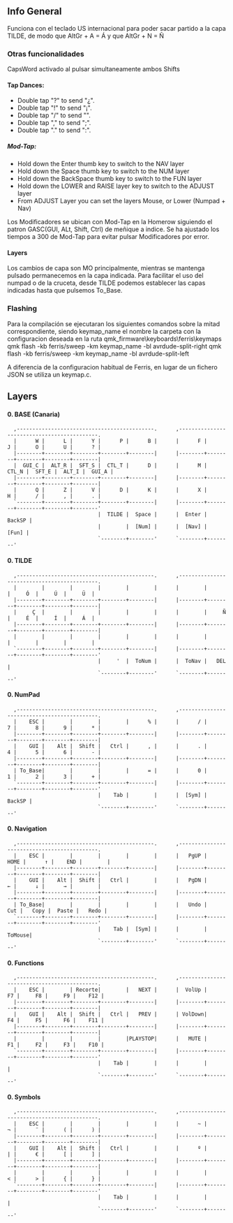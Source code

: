 ## **Info General**
Funciona con el teclado US internacional para poder sacar partido a la capa TILDE, de modo que AltGr + A = Á y que AltGr + N = Ñ

### Otras funcionalidades
CapsWord activado al pulsar simultaneamente ambos Shifts
#### Tap Dances:
- Double tap "?" to send "¿".
- Double tap "!" to send "¡".
- Double tap "/" to send "\".
- Double tap "," to send ";".
- Double tap "." to send ":".

##### Mod-Tap:
- Hold down the Enter thumb key to switch to the NAV layer
- Hold down the Space thumb key to switch to the NUM layer
- Hold down the BackSpace thumb key to switch to the FUN layer
- Hold down the LOWER and RAISE layer key to switch to the ADJUST layer
- From ADJUST Layer you can set the layers Mouse,  or Lower (Numpad + Nav)
  
Los Modificadores se ubican con Mod-Tap en la Homerow siguiendo el patron GASC(GUI, ALt, Shift, Ctrl) de meñique a indice. 
Se ha ajustado los tiempos a 300 de Mod-Tap para evitar pulsar Modificadores por error. 

#### Layers
Los cambios de capa son MO principalmente, mientras se mantenga pulsado permanecemos en la capa indicada. Para facilitar el uso del numpad o de la cruceta, desde TILDE podemos establecer las capas indicadas hasta que pulsemos To_Base. 


### Flashing
Para la compilación se ejecutaran los siguientes comandos sobre la mitad correspondiente, siendo keymap_name el nombre la carpeta con la configuracion deseada en la ruta qmk_firmware\keyboards\ferris\keymaps
qmk flash -kb ferris/sweep -km keymap_name -bl avrdude-split-right
qmk flash -kb ferris/sweep -km keymap_name -bl avrdude-split-left

A diferencia de la configuracion habitual de Ferris, en lugar de un fichero JSON se utiliza un keymap.c. 




## **Layers**

#### 0. **BASE (Canaria)**

```text
  ,--------------------------------------------.      ,--------------------------------------------.
  |      W |      L |      Y |      P |      B |      |      F |      J |      O |      U |      ? |
  |--------+--------+--------+--------+--------|      |--------+--------+--------+--------+--------|
  |  GUI_C |  ALT_R |  SFT_S |  CTL_T |      D |      |      M |  CTL_N |  SFT_E |  ALT_I |  GUI_A |
  |--------+--------+--------+--------+--------|      |--------+--------+--------+--------+--------|
  |      Q |      Z |      V |      D |      K |      |      X |      H |      / |      , |      . |
  `--------+--------+--------+--------+--------|      |--------+--------+--------+--------+--------'
                             |  TILDE |  Space |      |  Enter | BackSP |
                             |        |  [Num] |      |  [Nav] |  [Fun] |
                             `--------+--------'      `--------+--------'
```

#### 0. **TILDE**

```text
  ,--------------------------------------------.      ,--------------------------------------------.
  |        |        |        |        |        |      |        |        |     Ó  |     Ú  |     Ü  |
  |--------+--------+--------+--------+--------|      |--------+--------+--------+--------+--------|
  |     Ç  |        |        |        |        |      |        |     Ñ  |     É  |     Í  |     Á  |
  |--------+--------+--------+--------+--------|      |--------+--------+--------+--------+--------|
  |        |        |        |        |        |      |        |        |        |        |        |
  `--------+--------+--------+--------+--------|      |--------+--------+--------+--------+--------'
                             |     '  |  ToNum |      |  ToNav |   DEL	|
                             `--------+--------'      `--------+--------'
```

#### 0. **NumPad**

```text
  ,--------------------------------------------.      ,--------------------------------------------.
  |    ESC |        |        |        |      % |      |      / |      7 |      8 |      9 |      * |
  |--------+--------+--------+--------+--------|      |--------+--------+--------+--------+--------|
  |    GUI |    Alt |  Shift |   Ctrl |      , |      |      . |      4 |      5 |      6 |      - |
  |--------+--------+--------+--------+--------|      |--------+--------+--------+--------+--------|
  | To_Base|        |        |        |      = |      |      0 |      1 |      2 |      3 |      + |
  `--------+--------+--------+--------+--------|      |--------+--------+--------+--------+--------'
                             |    Tab |        |      |  [Sym] | BackSP |
                             `--------+--------'      `--------+--------'
```

#### 0. **Navigation**

```text
  ,--------------------------------------------.      ,--------------------------------------------.
  |    ESC |        |        |        |        |      |   PgUP |   HOME |      ↑ |    END |        |
  |--------+--------+--------+--------+--------|      |--------+--------+--------+--------+--------|
  |    GUI |    Alt |  Shift |   Ctrl |        |      |   PgDN |      ← |      ↓ |      → |        |
  |--------+--------+--------+--------+--------|      |--------+--------+--------+--------+--------|
  | To_Base|        |        |        |        |      |   Undo |    Cut |   Copy |  Paste |   Redo |
  `--------+--------+--------+--------+--------|      |--------+--------+--------+--------+--------'
                             |    Tab |  [Sym] |      |        | ToMouse|
                             `--------+--------'      `--------+--------'
```


#### 0. **Functions**

```text
  ,--------------------------------------------.      ,--------------------------------------------.
  |    ESC |        | Recorte|        |   NEXT |      |  VolUp |     F7 |     F8 |     F9 |    F12 |
  |--------+--------+--------+--------+--------|      |--------+--------+--------+--------+--------|
  |    GUI |    Alt |  Shift |   Ctrl |   PREV |      | VolDown|     F4 |     F5 |     F6 |    F11 |
  |--------+--------+--------+--------+--------|      |--------+--------+--------+--------+--------|
  |        |        |        |        |PLAYSTOP|      |   MUTE |     F1 |     F2 |     F3 |    F10 |
  `--------+--------+--------+--------+--------|      |--------+--------+--------+--------+--------'
                             |    Tab |        |      |        |        |
                             `--------+--------'      `--------+--------'
```


#### 0. **Symbols**

```text
  ,--------------------------------------------.      ,--------------------------------------------.
  |    ESC |        |        |        |        |      |      ~ |      ¬ |      ¨ |      ( |      ) |
  |--------+--------+--------+--------+--------|      |--------+--------+--------+--------+--------|
  |    GUI |    Alt |  Shift |   Ctrl |        |      |      º |      | |      € |      [ |      ] |
  |--------+--------+--------+--------+--------|      |--------+--------+--------+--------+--------|
  |        |        |        |        |        |      |        |      < |      > |      { |      } |
  `--------+--------+--------+--------+--------|      |--------+--------+--------+--------+--------'
                             |    Tab |        |      |        |        |
                             `--------+--------'      `--------+--------'
```

